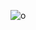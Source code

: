 ![o](https://github.com/Siddiquiweb/css-login-logout/assets/157453608/06679517-2031-4de8-bf0b-59ee37a00f96)
